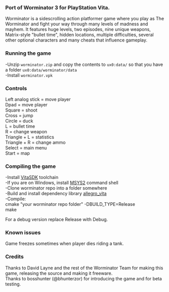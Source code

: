 ### Port of Worminator 3 for PlayStation Vita.  
Worminator is a sidescrolling action platformer game where you play as The Worminator and fight your way through many levels of madness and mayhem. It features huge levels, two episodes, nine unique weapons, Matrix-style "bullet time", hidden locations, multiple difficulties, several other optional characters and many cheats that influence gameplay.


### Running the game
-Unzip `worminator.zip` and copy the contents to `ux0:data/` so that you have a folder `ux0:data/worminator/data`  
-Install `worminator.vpk`

### Controls
Left analog stick = move player  
Dpad = move player  
Square = shoot  
Cross = jump  
Circle =  duck  
L = bullet time  
R = change weapon  
Triangle + L = statistics  
Triangle + R = change ammo  
Select = main menu  
Start = map  


### Compiling the game 
-Install [VitaSDK](http://vitasdk.org) toolchain  
-If you are on Windows, install [MSYS2](http://msys2.org) command shell  
-Clone worminator repo into a folder somewhere  
-Build and install dependency library [allegro_vita](https://github.com/ammeir/allegro_vita)  
-Compile:  
  cmake "your worminator repo folder" -DBUILD_TYPE=Release  
  make

For a debug version replace Release with Debug.

### Known issues
Game freezes sometimes when player dies riding a tank. 

### Credits
Thanks to David Layne and the rest of the Worminator Team for making this game, releasing the source and making it freeware.  
Thanks to bosshunter (@bhunterzor) for introducing the game and for beta testing.

